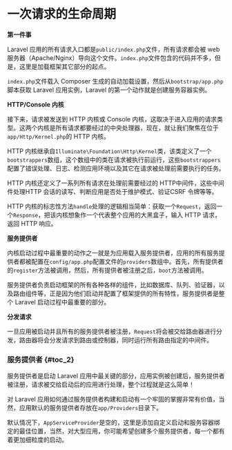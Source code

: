 # 一次请求的生命周期

**第一件事**

Laravel 应用的所有请求入口都是`public/index.php`文件，所有请求都会被 web 服务器（Apache/Nginx）导向这个文件。`index.php`文件包含的代码并不多，但是，这里是加载框架其它部分的起点。

`index.php`文件载入 Composer 生成的自动加载设置，然后从`bootstrap/app.php`脚本获取 Laravel 应用实例，Laravel 的第一个动作就是创建服务容器实例。

**HTTP/Console 内核**

接下来，请求被发送到 HTTP 内核或 Console 内核，这取决于进入应用的请求类型。这两个内核是所有请求都要经过的中央处理器，现在，就让我们聚焦在位于`app/Http/Kernel.php`的 HTTP 内核。

HTTP 内核继承自`Illuminate\Foundation\Http\Kernel`类，该类定义了一个`bootstrappers`数组，这个数组中的类在请求被执行前运行，这些`bootstrappers`配置了错误处理、日志、检测应用环境以及其它在请求被处理前需要执行的任务。

HTTP 内核还定义了一系列所有请求在处理前需要经过的 HTTP中间件，这些中间件处理HTTP 会话的读写、判断应用是否处于维护模式、验证CSRF 令牌等等。

HTTP 内核的标志性方法`handle`处理的逻辑相当简单：获取一个`Request`，返回一个`Response`，把该内核想象作一个代表整个应用的大黑盒子，输入 HTTP 请求，返回 HTTP 响应。

**服务提供者**

内核启动过程中最重要的动作之一就是为应用载入服务提供者，应用的所有服务提供者都被配置在`config/app.php`配置文件的`providers`数组中。首先，所有提供者的`register`方法被调用，然后，所有提供者被注册之后，`boot`方法被调用。

服务提供者负责启动框架的所有各种各样的组件，比如数据库、队列、验证器，以及路由组件等，正是因为他们启动并配置了框架提供的所有特性，服务提供者是整个 Laravel 启动过程中最重要的部分。

**分发请求**

一旦应用被启动并且所有的服务提供者被注册，`Request`将会被交给路由器进行分发，路由器将会分发请求到路由或控制器，同时运行所有路由指定的中间件。

### 服务提供者 {#toc_2}

服务提供者是启动 Laravel 应用中最关键的部分，应用实例被创建后，服务提供者被注册，请求被交给启动后的应用进行处理，整个过程就是这么简单！

对 Laravel 应用如何通过服务提供者构建和启动有一个牢固的掌握非常有价值，当然，应用默认的服务提供者存放在`app/Providers`目录下。

默认情况下，`AppServiceProvider`是空的，这里是添加自定义启动和服务容器绑定的最佳位置，当然，对大型应用，你可能希望创建多个服务提供者，每一个都有着更加细粒度的启动。



